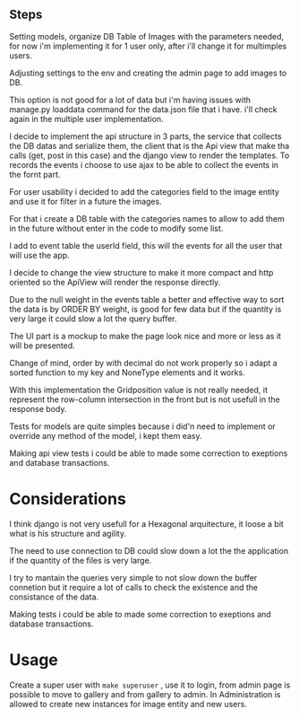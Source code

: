 ## Steps

Setting models, organize DB Table of Images with the parameters needed, for now i'm implementing it for 1 user only, after i'll change it for multimples users.

Adjusting settings to the env and creating the admin page to add images to DB.

This option is not good for a lot of data but i'm having issues with manage.py loaddata command for the data.json file that i have. i'll check again in the multiple user implementation.

I decide to implement the api structure in 3 parts, the service that collects the DB datas and serialize them, the client that is the Api view that make tha calls (get, post in this case) and the django view to render the templates. To records the events i choose to use ajax to be able to collect the events in the fornt part.

For user usability i decided to add the categories field to the image entity and use it for filter in a future the images.

For that i create a DB table with the categories names to allow to add them in the future without enter in the code to modify some list.

I add to event table the userId field, this will the events for all the user that will use the app.

I decide to change the view structure to make it more compact and http oriented so the ApiView will render the response directly.

Due to the null  weight in the events table a better and effective way to sort the data is by ORDER BY weight, is good for few data but if the quantity is very large it could  slow a lot the query buffer.

The UI part is a mockup to make the page look nice and more or less as it will be presented.

Change of mind, order by with decimal do not work properly so i adapt a sorted function to my key and NoneType elements and it works.

With this implementation the Gridposition value is not really needed, it represent the row-column intersection in the front but is not usefull in the response body.

Tests for models are quite simples because i did'n need to implement or override any method of the model, i kept them easy.

Making api view tests i could be able to made some correction to exeptions and database transactions.

# Considerations

I think django is not very usefull for a Hexagonal arquitecture, it loose a bit what is his structure and agility.

The need to use connection to DB could slow down a lot the the application if the quantity of the files is very large.

I try to mantain the queries very simple to not slow down the buffer connetion but it require a lot of calls to check the existence and the consistance of the data.

Making tests i could be able to made some correction to exeptions and database transactions.

# Usage

Create a super user with `make superuser` , use it to login, from admin page is possible to move to gallery and from gallery to admin. In Administration is allowed to create new instances for image entity and new users.
